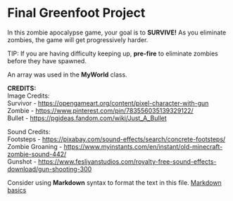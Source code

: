 # Final Greenfoot Project
In this zombie apocalypse game, your goal is to **SURVIVE!** As you eliminate zombies, the game will get progressively harder.

TIP: If you are having difficulty keeping up, **pre-fire** to eliminate zombies before they have spawned.

An array was used in the **MyWorld** class.

**CREDITS:**                                                                                                                                                                                                           
Image Credits:                                                                                                                                                                                                         
Survivor - https://opengameart.org/content/pixel-character-with-gun                                                                                                                                                    
Zombie - https://www.pinterest.com/pin/783556035139329122/                                                                                                                                                             
Bullet - https://pgideas.fandom.com/wiki/Just_A_Bullet                                                                                                                                                                 

Sound Credits:                                                                                                                                                                                                         
Footsteps - https://pixabay.com/sound-effects/search/concrete-footsteps/                                                                                                                                               
Zombie Groaning - https://www.myinstants.com/en/instant/old-minecraft-zombie-sound-442/                                                                                                                                
Gunshot - https://www.fesliyanstudios.com/royalty-free-sound-effects-download/gun-shooting-300                                                                                                                          

Consider using **Markdown** syntax to format the text in this file. [Markdown basics](https://www.markdownguide.org/getting-started/)


